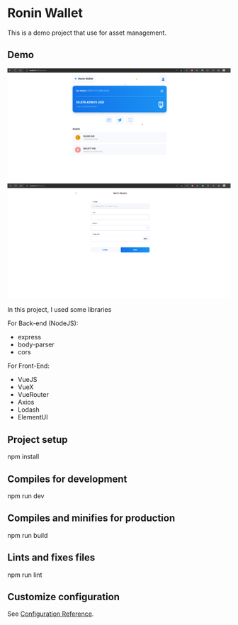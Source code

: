 # Ronin Wallet

This is a demo project that use for asset management.

## Demo

![alt text](sc1.png)
![alt text](sc2.png)

In this project, I used some libraries

For Back-end (NodeJS): 
+ express
+ body-parser
+ cors

For Front-End:
+ VueJS
+ VueX
+ VueRouter
+ Axios
+ Lodash
+ ElementUI


##  Project setup
npm install


## Compiles for development
npm run dev

## Compiles and minifies for production
npm run build

## Lints and fixes files
npm run lint

## Customize configuration
See [Configuration Reference](https://cli.vuejs.org/config/).
